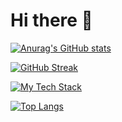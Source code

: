 # Hi there 👋

[![Anurag's GitHub stats](https://github-readme-stats.vercel.app/api?username=hlqviet&show_icons=true&theme=transparent)](https://github.com/anuraghazra/github-readme-stats)

[![GitHub Streak](https://streak-stats.demolab.com?user=hlqviet&theme=transparent)](https://git.io/streak-stats)

[![My Tech Stack](https://github-readme-tech-stack.vercel.app/api/cards?lineCount=2&theme=github&hideBg=true&bg=%23FFFFFF&badge=%23EAEFFC&border=%23D8DEE4&titleColor=%230969DA&line1=html5%2CHTML%2CE34F26%3Bcss3%2CCSS%2C1572B6%3Bjavascript%2CJavaScript%2CF7DF1E%3Btypescript%2CTypeScript%2C3178C6%3B&line2=react%2CReact%2C61DAFB%3Bnext.js%2CNext.js%2C000000%3Bnode.js%2CNode.js%2C5FA04E%3Bdocker%2CDocker%2C2496ED%3B)](https://github.com/0l1v3rr/github-readme-tech-stack)

[![Top Langs](https://github-readme-stats.vercel.app/api/top-langs/?username=hlqviet&layout=compact&theme=transparent)](https://github.com/anuraghazra/github-readme-stats)

<!--
**S-a-l-a-d/s-a-l-a-d** is a ✨ _special_ ✨ repository because its `README.md` (this file) appears on your GitHub profile.

Here are some ideas to get you started:

- 🔭 I’m currently working on ...
- 🌱 I’m currently learning ...
- 👯 I’m looking to collaborate on ...
- 🤔 I’m looking for help with ...
- 💬 Ask me about ...
- 📫 How to reach me: ...
- 😄 Pronouns: ...
- ⚡ Fun fact: ...
-->
